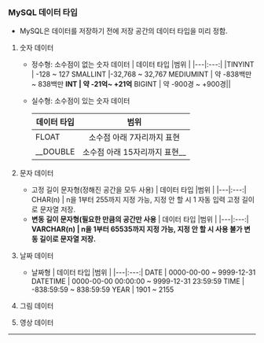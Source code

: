 ### MySQL 데이터 타입
- MySQL은 데이터를 저장하기 전에 저장 공간의 데이터 타입을 미리 정함.
1. 숫자 데이터
    - 정수형: 소수점이 없는 숫자 데이터
    | 데이터 타입 |범위 |
    |---|:---:|
    |TINYINT | -128 ~ 127
    SMALLINT |-32,768 ~ 32,767
    MEDIUMINT | 약 -838백만 ~ 838백만
    __INT | 약 -21억~ +21억__
    BIGINT | 약 -900경 ~ +900경||
    - 실수형: 소수점이 있는 숫자 데이터
       
       | 데이터 타입 |범위 |
       |---|:---:|
        FLOAT | 소수점 아래 7자리까지 표현
        __DOUBLE | 소수점 아래 15자리까지 표현__
     
2. 문자 데이터
    - 고정 길이 문자형(정해진 공간을 모두 사용)
         | 데이터 타입 |범위 |
       |---|:---:|
        CHAR(n) | n을 1부터 255까지 지정 가능, 지정 안 할 시 1 자동 입력 고정 길이로 문자열 저장.
    - __변동 길이 문자형(필요한 만큼의 공간만 사용__
         | 데이터 타입 |범위 |
       |---|:---:|
       __VARCHAR(n) | n을 1부터 65535까지 지정 가능, 지정 안 할 시 사용 불가 변동 길이로 문자열 저장.__
3. 날짜 데이터
    - 날짜형
         | 데이터 타입 |범위 |
       |---|:---:|
       DATE | 0000-00-00 ~ 9999-12-31
        DATETIME | 0000-00-00 00:00:00 ~ 9999-12-31 23:59:59
       TIME | -838:59:59 ~ 838:59:59
       YEAR | 1901 ~ 2155
4. 그림 데이터
5. 영상 데이터
* * *

